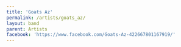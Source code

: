 ```yaml
---
title: 'Goats Az'
permalink: /artists/goats_az/
layout: band
parent: Artists
facebook: 'https://www.facebook.com/Goats-Az-422667801167919/'
---
```

